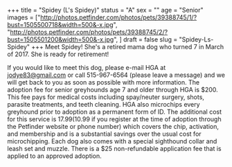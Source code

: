 +++
title = "Spidey (L's Spidey)"
status = "A"
sex = ""
age = "Senior"
images = ["http://photos.petfinder.com/photos/pets/39388745/1/?bust=1505500718&width=500&-x.jpg",
"http://photos.petfinder.com/photos/pets/39388745/2/?bust=1505501200&width=500&-x.jpg",
]
draft = false
slug = "Spidey-Ls-Spidey"
+++
Meet Spidey! She's a retired mama dog who turned 7 in March of 2017. She is ready for retirement!

If you would like to meet this dog, please e-mail HGA at jodye83@gmail.com or call 515-967-6564 (please leave a message) and we will get back to you as soon as possible with more information. The adoption fee for senior greyhounds age 7 and older  through HGA is $200. This fee pays for medical costs including spay/neuter surgery, shots, parasite treatments, and teeth cleaning. HGA also microchips every greyhound prior to adoption as a permanent form of ID. The additional cost for this service is $17.99 ($10.99 if you register at the time of adoption through the Petfinder website or phone number) which covers the chip, activation, and membership and is a substantial savings over the usual cost for microchipping. Each dog also comes with a special sighthound collar and leash set and muzzle. There is a $25 non-refundable application fee that is applied to an approved adoption.

